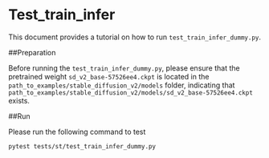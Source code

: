 # Test_train_infer

This document provides a tutorial on how to run `test_train_infer_dummy.py`.

##Preparation

Before running the `test_train_infer_dummy.py`, please ensure that the pretrained weight `sd_v2_base-57526ee4.ckpt`
is located in the `path_to_examples/stable_diffusion_v2/models` folder, indicating that
`path_to_examples/stable_diffusion_v2/models/sd_v2_base-57526ee4.ckpt` exists.

##Run

Please run the following command to test
```shell
pytest tests/st/test_train_infer_dummy.py
```
